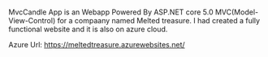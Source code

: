 # 
MvcCandle App is an Webapp Powered By ASP.NET core 5.0 MVC(Model-View-Control) for a compaany named Melted treasure. 
I had created a fully functional website and it is also on azure cloud.

Azure Url: https://meltedtreasure.azurewebsites.net/
  
